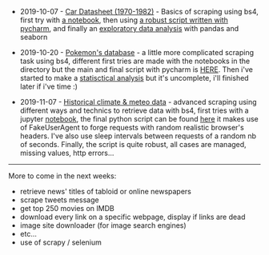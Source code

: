 - 2019-10-07 - [Car Datasheet (1970-1982)](https://github.com/obrunet/Web_Scraping_Projects/blob/master/2019-10-07-car_datasheet/auto_mpg.html) - Basics of scraping using bs4, first try with [a notebook](https://github.com/obrunet/Web_Scraping_Projects/blob/master/2019-10-07-car_datasheet/scraping%20data.ipynb), then using [a robust script written with pycharm](https://github.com/obrunet/Web_Scraping_Projects/blob/master/2019-10-07-car_datasheet/last_scraper_version.py), and finally an [exploratory data analysis](https://github.com/obrunet/Web_Scraping_Projects/blob/master/2019-10-07-car_datasheet/making_scraped_data_usable.ipynb) with pandas and seaborn

- 2019-10-20 - [Pokemon's database](https://pokemondb.net/) - a little more complicated scraping task using bs4, different first tries are made with the notebooks in the directory but the main and final script with pycharm is [HERE](https://github.com/obrunet/Web_Scraping_Projects/blob/master/2019-10-20-pokemon_db/main.py). Then i've started to make a [statisctical analysis](https://github.com/obrunet/Web_Scraping_Projects/blob/master/2019-10-20-pokemon_db/pokemon_stats.ipynb) but it's uncomplete, i'll finished later if i've time :)

- 2019-11-07 - [Historical climate & meteo data](www.infoclimat.fr) - advanced scraping using different ways and technics to retrieve data with bs4, first tries with a jupyter [notebook](https://github.com/obrunet/Web_Scraping_Projects/blob/master/2019-11-07-meteo/meteo_scraping.ipynb), the final python script can be found [here](https://github.com/obrunet/Web_Scraping_Projects/blob/master/2019-11-07-meteo/several_webpages_scraping.py) it makes use of FakeUserAgent to forge requests with random realistic browser's headers. I've also use sleep intervals between requests of a random nb of seconds. Finally, the script is quite robust, all cases are managed, missing values, http errors...

---
More to come in the next weeks:
- retrieve news' titles of tabloid or online newspapers
- scrape tweets message
- get top 250 movies on IMDB
- download every link on a specific webpage, display if links are dead
- image site downloader (for image search engines)
- etc...
- use of scrapy / selenium
